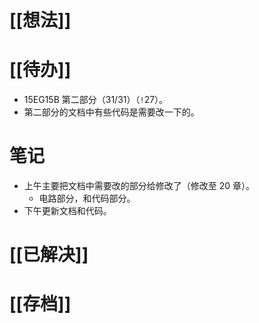 # [[想法]]

# [[待办]]
- 15EG15B 第二部分（31/31）（`!`27）。
- 第二部分的文档中有些代码是需要改一下的。
# 笔记
- 上午主要把文档中需要改的部分给修改了（修改至 20 章）。
	- 电路部分，和代码部分。
- 下午更新文档和代码。
# [[已解决]]

# [[存档]]